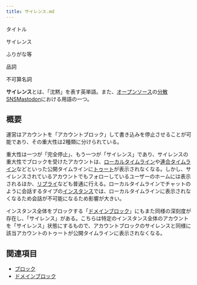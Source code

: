 ```yaml
---
title: サイレンス.md
---
```

<div>

タイトル

</div>

サイレンス

ふりがな等

品詞

不可算名詞

  
**サイレンス**とは、「沈黙」を表す英単語。また、[オープンソース](/%E3%82%AA%E3%83%BC%E3%83%97%E3%83%B3%E3%82%BD%E3%83%BC%E3%82%B9 "オープンソース")の[分散SNS](/%E5%88%86%E6%95%A3SNS "分散SNS")[Mastodon](/%E3%83%9E%E3%82%B9%E3%83%88%E3%83%89%E3%83%B3 "マストドン")における用語の一つ。

## 概要

運営はアカウントを「アカウントブロック」して書き込みを停止させることが可能であり、その重大性は2種類に分けられている。

重大性は一つが「完全停止」、もう一つが「サイレンス」であり、サイレンスの重大性でブロックを受けたアカウントは、[ローカルタイムライン](/%E3%83%AD%E3%83%BC%E3%82%AB%E3%83%AB%E3%82%BF%E3%82%A4%E3%83%A0%E3%83%A9%E3%82%A4%E3%83%B3 "ローカルタイムライン")や[連合タイムライン](/%E9%80%A3%E5%90%88%E3%82%BF%E3%82%A4%E3%83%A0%E3%83%A9%E3%82%A4%E3%83%B3 "連合タイムライン")などといった公開タイムラインに[トゥート](/%E3%83%88%E3%82%A5%E3%83%BC%E3%83%88 "トゥート")が表示されなくなる。しかし、サイレンスされているアカウントでもフォローしているユーザーのホームには表示されるほか、[リプライ](/%E3%83%AA%E3%83%97%E3%83%A9%E3%82%A4 "リプライ")なども普通に行える。ローカルタイムラインでチャットのように会話するタイプの[インスタンス](/%E3%82%A4%E3%83%B3%E3%82%B9%E3%82%BF%E3%83%B3%E3%82%B9 "インスタンス")では、ローカルタイムラインに表示されなくなるため会話が不可能になるため影響が大きい。

インスタンス全体をブロックする「[ドメインブロック](/%E3%83%89%E3%83%A1%E3%82%A4%E3%83%B3%E3%83%96%E3%83%AD%E3%83%83%E3%82%AF "ドメインブロック")」にもまた同様の深刻度が存在し、「サイレンス」がある。こちらは特定のインスタンス全体のアカウントを「サイレンス」状態にするもので、アカウントブロックのサイレンスと同様に該当アカウントのトゥートが公開タイムラインに表示されなくなる。

## 関連項目

-   [ブロック](/%E3%83%96%E3%83%AD%E3%83%83%E3%82%AF "ブロック")
-   [ドメインブロック](/%E3%83%89%E3%83%A1%E3%82%A4%E3%83%B3%E3%83%96%E3%83%AD%E3%83%83%E3%82%AF "ドメインブロック")
